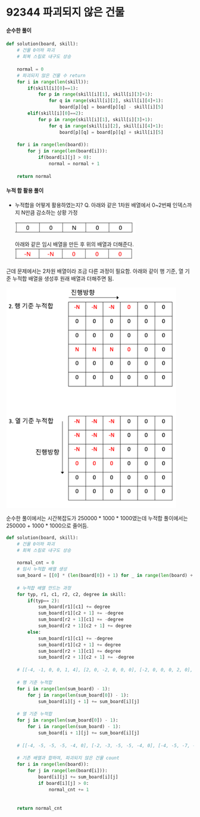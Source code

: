 # 92344 파괴되지 않은 건물


####  순수한 풀이
```python
def solution(board, skill):
    # 건물 0이하 파괴
    # 회복 스킬로 내구도 상승

    normal = 0
    # 파괴되지 않은 건물 수 return
    for i in range(len(skill)):
        if(skill[i][0]==1):
            for p in range(skill[i][1], skill[i][3]+1):
                for q in range(skill[i][2], skill[i][4]+1):
                    board[p][q] = board[p][q] - skill[i][5]
        elif(skill[i][0]==2):
            for p in range(skill[i][1], skill[i][3]+1):
                for q in range(skill[i][2], skill[i][4]+1):
                    board[p][q] = board[p][q] + skill[i][5]

    for i in range(len(board)):
        for j in range(len(board[i])):
            if(board[i][j] > 0):
                normal = normal + 1

    return normal
```

#### 누적 합 활용 풀이

- 누적합을 어떻게 활용하였는지?
Q. 아래와 같은 1차원 배열에서 0~2번째 인덱스까지 N만큼 감소하는 상황 가정

    ![](./image/2023-02-05-02-53-56.png)

    아래와 같은 임시 배열을 만든 후 위의 배열과 더해준다.
    ![](./image/2023-02-05-02-52-49.png)

근데 문제에서는 2차원 배열이라 조금 다른 과정이 필요함.
아래와 같이 행 기준, 열 기준 누적합 배열을 생성후
원래 배열과 더해주면 됨.

![](./image/2023-02-05-02-56-35.png)

순수한 풀이에서는 시간복잡도가 250000 * 1000 * 1000였는데
누적합 풀이에서는 250000 + 1000 * 1000으로 줄어듬.

```python
def solution(board, skill):
    # 건물 0이하 파괴
    # 회복 스킬로 내구도 상승

    normal_cnt = 0
    # 임시 누적합 배열 생성
    sum_board = [[0] * (len(board[0]) + 1) for _ in range(len(board) + 1)]

    # 누적합 배열 만드는 과정
    for typ, r1, c1, r2, c2, degree in skill:
        if(typ== 2):
            sum_board[r1][c1] += degree
            sum_board[r1][c2 + 1] += -degree
            sum_board[r2 + 1][c1] += -degree
            sum_board[r2 + 1][c2 + 1] += degree
        else:
            sum_board[r1][c1] += -degree
            sum_board[r1][c2 + 1] += degree
            sum_board[r2 + 1][c1] += degree
            sum_board[r2 + 1][c2 + 1] += -degree

    # [[-4, -1, 0, 0, 1, 4], [2, 0, -2, 0, 0, 0], [-2, 0, 0, 0, 2, 0], [2, 0, 0, 0, -2, 0], [2, 1, 2, 0, -1, -4]]

    # 행 기준 누적합
    for i in range(len(sum_board) - 1):
        for j in range(len(sum_board[0]) - 1):
            sum_board[i][j + 1] += sum_board[i][j]

    # 열 기준 누적합
    for j in range(len(sum_board[0]) - 1):
        for i in range(len(sum_board) - 1):
            sum_board[i + 1][j] += sum_board[i][j]

    # [[-4, -5, -5, -5, -4, 0], [-2, -3, -5, -5, -4, 0], [-4, -5, -7, -7, -4, 0], [-2, -3, -5, -5, -4, 0], [0, -2, -3, -5, -5, -4]]

    # 기존 배열과 합하여, 파괴되지 않은 건물 count
    for i in range(len(board)):
        for j in range(len(board[i])):
            board[i][j] += sum_board[i][j]
            if board[i][j] > 0:
                normal_cnt += 1


    return normal_cnt
```